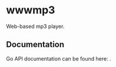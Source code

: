 # wwwmp3

Web-based mp3 player.

## Documentation

Go API documentation can be found here: [](http://godoc.org/github.com/jeffwilliams/wwwmp3).
